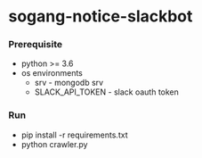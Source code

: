 # sogang-notice-slackbot

### Prerequisite
* python >= 3.6
* os environments
  * srv - mongodb srv
  * SLACK_API_TOKEN - slack oauth token

### Run
* pip install -r requirements.txt
* python crawler.py
